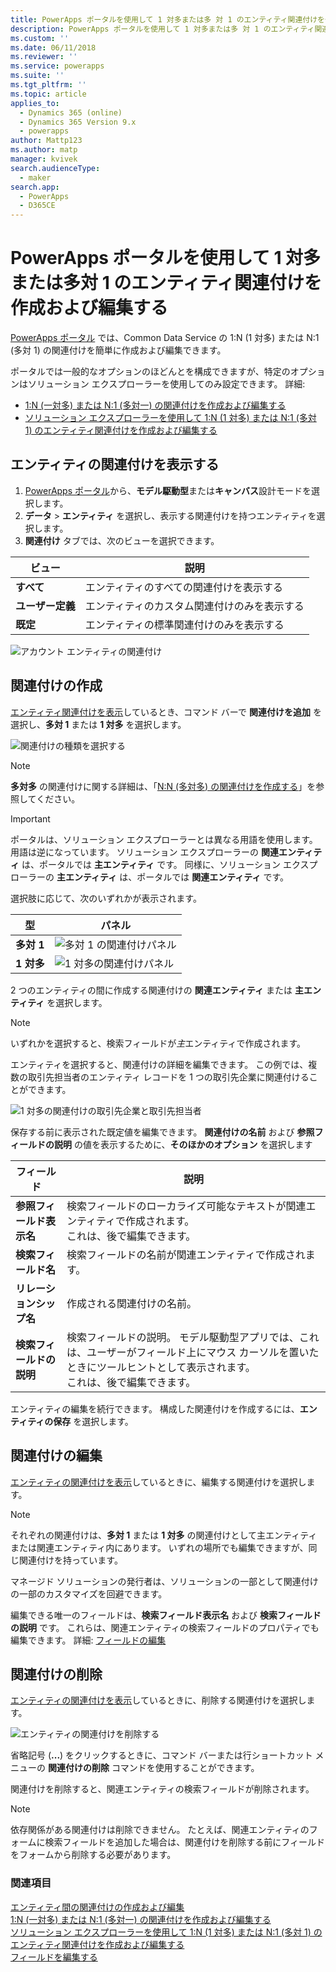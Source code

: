 ```yaml
---
title: PowerApps ポータルを使用して 1 対多または多 対 1 のエンティティ関連付けを作成および編集する | MicrosoftDocs
description: PowerApps ポータルを使用して 1 対多または多 対 1 のエンティティ関連付けを作成する方法について説明します
ms.custom: ''
ms.date: 06/11/2018
ms.reviewer: ''
ms.service: powerapps
ms.suite: ''
ms.tgt_pltfrm: ''
ms.topic: article
applies_to:
  - Dynamics 365 (online)
  - Dynamics 365 Version 9.x
  - powerapps
author: Mattp123
ms.author: matp
manager: kvivek
search.audienceType:
  - maker
search.app:
  - PowerApps
  - D365CE
---
```

# <a name="create-and-edit-one-to-many-or-many-to-one-entity-relationships-using-powerapps-portal"></a>PowerApps ポータルを使用して 1 対多または多対 1 のエンティティ関連付けを作成および編集する

[PowerApps ポータル](https://web.powerapps.com/?utm_source=padocs&utm_medium=linkinadoc&utm_campaign=referralsfromdoc) では、Common Data Service の 1:N (1 対多) または N:1 (多対 1) の関連付けを簡単に作成および編集できます。

ポータルでは一般的なオプションのほどんとを構成できますが、特定のオプションはソリューション エクスプローラーを使用してのみ設定できます。 詳細: 
- [1:N (一対多) または N:1 (多対一) の関連付けを作成および編集する](create-edit-1n-relationships.md)
- [ソリューション エクスプローラーを使用して 1:N (1 対多) または N:1 (多対 1) のエンティティ関連付けを作成および編集する](create-edit-1n-relationships-solution-explorer.md)

## <a name="view-entity-relationships"></a>エンティティの関連付けを表示する

1. [PowerApps ポータル](https://web.powerapps.com/?utm_source=padocs&utm_medium=linkinadoc&utm_campaign=referralsfromdoc)から、**モデル駆動型**または**キャンバス**設計モードを選択します。
2. **データ** > **エンティティ** を選択し、表示する関連付けを持つエンティティを選択します。
3. **関連付け** タブでは、次のビューを選択できます。 

 |ビュー|説明|
 |--|--|
 |**すべて**| エンティティのすべての関連付けを表示する|
 |**ユーザー定義**|エンティティのカスタム関連付けのみを表示する|
 |**既定**|エンティティの標準関連付けのみを表示する|
<!-- TODO: What is the actual difference between All and Default? -->

![アカウント エンティティの関連付け](media/view-account-relationships-portal.png)

## <a name="create-relationships"></a>関連付けの作成

[エンティティ関連付けを表示](#view-entity-relationships)しているとき、コマンド バーで **関連付けを追加** を選択し、**多対 1** または **1 対多** を選択します。

![関連付けの種類を選択する](media/add-relationship-menu-portal.png)

> [!NOTE]
> **多対多** の関連付けに関する詳細は、「[N:N (多対多) の関連付けを作成する](create-edit-nn-relationships.md)」を参照してください。

<!-- This may change going forward, but this is the way it is now. #2534972 -->
> [!Important]
> ポータルは、ソリューション エクスプローラーとは異なる用語を使用します。 用語は逆になっています。 ソリューション エクスプローラーの **関連エンティティ** は、ポータルでは **主エンティティ** です。 同様に、ソリューション エクスプローラーの **主エンティティ** は、ポータルでは **関連エンティティ** です。

選択肢に応じて、次のいずれかが表示されます。

<!-- These are the correct screenshots from the UI as of 6/11/18 -->
|型|パネル|
|--|--|
|**多対 1**|![多対 1 の関連付けパネル](media/many-to-one-relationship-panel.png)|
|**1 対多**|![1 対多の関連付けパネル](media/one-to-many-relationship-panel.png)|

2 つのエンティティの間に作成する関連付けの **関連エンティティ** または **主エンティティ** を選択します。 

> [!NOTE]
> いずれかを選択すると、検索フィールドが*主*エンティティで作成されます。

エンティティを選択すると、関連付けの詳細を編集できます。 この例では、複数の取引先担当者のエンティティ レコードを 1 つの取引先企業に関連付けることができます。

<!-- These are the correct screenshots from the UI as of 6/11/18 -->
![1 対多の関連付けの取引先企業と取引先担当者](media/One-to-many-account-contact.png)

保存する前に表示された既定値を編集できます。 **関連付けの名前** および **参照フィールドの説明** の値を表示するために、**そのほかのオプション** を選択します

|フィールド|説明|
|--|--|
|**参照フィールド表示名**|検索フィールドのローカライズ可能なテキストが関連エンティティで作成されます。<br />これは、後で編集できます。|
|**検索フィールド名**|検索フィールドの名前が関連エンティティで作成されます。|
|**リレーションシップ名**|作成される関連付けの名前。|
|**検索フィールドの説明**|検索フィールドの説明。 モデル駆動型アプリでは、これは、ユーザーがフィールド上にマウス カーソルを置いたときにツールヒントとして表示されます。 <br />これは、後で編集できます。|

エンティティの編集を続行できます。 構成した関連付けを作成するには、**エンティティの保存** を選択します。

## <a name="edit-relationships"></a>関連付けの編集

[エンティティの関連付けを表示](#view-entity-relationships)しているときに、編集する関連付けを選択します。

> [!NOTE]
> それぞれの関連付けは、**多対 1** または **1 対多** の関連付けとして主エンティティまたは関連エンティティ内にあります。 いずれの場所でも編集できますが、同じ関連付けを持っています。
>
> マネージド ソリューションの発行者は、ソリューションの一部として関連付けの一部のカスタマイズを回避できます。

編集できる唯一のフィールドは、**検索フィールド表示名** および **検索フィールドの説明** です。 これらは、関連エンティティの検索フィールドのプロパティでも編集できます。 詳細: [フィールドの編集](create-edit-field-portal.md#edit-a-field)

## <a name="delete-relationships"></a>関連付けの削除

[エンティティの関連付けを表示](#view-entity-relationships)しているときに、削除する関連付けを選択します。

![エンティティの関連付けを削除する](media/delete-entity-relationship-portal.png)

省略記号 (**...**) をクリックするときに、コマンド バーまたは行ショートカット メニューの **関連付けの削除** コマンドを使用することができます。

関連付けを削除すると、関連エンティティの検索フィールドが削除されます。

> [!NOTE]
> 依存関係がある関連付けは削除できません。 たとえば、関連エンティティのフォームに検索フィールドを追加した場合は、関連付けを削除する前にフィールドをフォームから削除する必要があります。

### <a name="see-also"></a>関連項目

[エンティティ間の関連付けの作成および編集](create-edit-entity-relationships.md)<br />
[1:N (一対多) または N:1 (多対一) の関連付けを作成および編集する](create-edit-1n-relationships.md)<br />
[ソリューション エクスプローラーを使用して 1:N (1 対多) または N:1 (多対 1) のエンティティ関連付けを作成および編集する](create-edit-1n-relationships-solution-explorer.md)<br />
[フィールドを編集する](create-edit-field-portal.md#edit-a-field)
